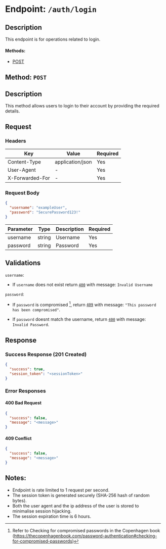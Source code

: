 # Endpoint: `/auth/login`

## Description

This endpoint is for operations related to login.

#### Methods:

- [POST](#method-post)

## Method: `POST`

## Description

This method allows users to login to their account by providing the required details.

## Request

### Headers

| Key             | Value            | Required |
| --------------- | ---------------- | -------- |
| Content-Type    | application/json | Yes      |
| User-Agent      | -                | Yes      |
| X-Forwarded-For | -                | Yes      |

### Request Body

```json
{
  "username": "exampleUser",
  "password": "SecurePassword123!"
}
```

| Parameter | Type   | Description | Required |
| --------- | ------ | ----------- | -------- |
| username  | string | Username    | Yes      |
| password  | string | Password    | Yes      |

## Validations

`username`:

- If `username` does not exist return [`400`](#400-bad-request) with message: `Invalid Username`

`password`:

- If `password` is compromised [^password], return [`409`](#409-conflict) with message: `"This password has been compromised"`.

- If `password` doesnt match the username, return [`400`](#400-bad-request) with message: `Invalid Password`.

## Response

### Success Response (201 Created)

```json
{
  "success": true,
  "session_token": "<sessionToken>"
}
```

### Error Responses

#### 400 Bad Request

```json
{
  "success": false,
  "message": "<message>"
}
```

#### 409 Conflict

```json
{
  "success": false,
  "message": "<message>"
}
```

## Notes:

- Endpoint is rate limited to 1 request per second.
- The session token is generated securely (SHA-256 hash of random bytes).
- Both the user agent and the ip address of the user is stored to minimalise session hijacking.
- The session expiration time is 6 hours.

[^password]: Refer to Checking for compromised passwords in the Copenhagen book (https://thecopenhagenbook.com/password-authentication#checking-for-compromised-passwords)
